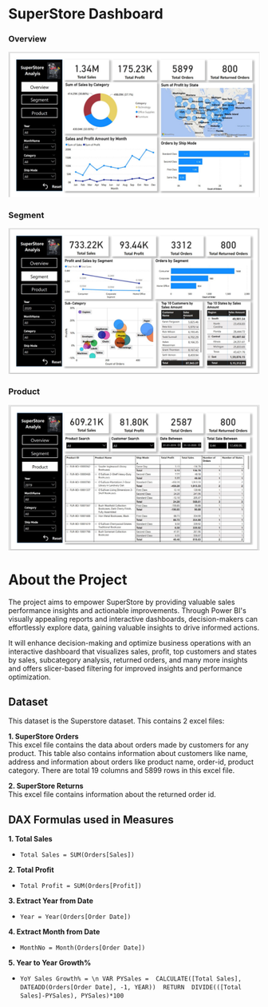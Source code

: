 # SuperStore Dashboard


### Overview
![](https://github.com/dikshabhati1/SuperStore-Dashboard-Power-BI/blob/main/Dashboard%20Images/Overview1.jpg)

### Segment
![](https://github.com/dikshabhati1/SuperStore-Dashboard-Power-BI/blob/main/Dashboard%20Images/Segment2.jpg)

### Product
![](https://github.com/dikshabhati1/SuperStore-Dashboard-Power-BI/blob/main/Dashboard%20Images/Product3.jpg)


# About the Project
The project aims to empower SuperStore by providing valuable sales performance insights and actionable improvements. Through Power BI's visually appealing reports and interactive dashboards, decision-makers can effortlessly explore data, gaining valuable insights to drive informed actions. <br>

It will enhance decision-making and optimize business operations with an interactive dashboard that visualizes sales, profit, top customers and states by sales, subcategory analysis, returned orders, and many more insights and offers slicer-based filtering for improved insights and performance optimization.

## Dataset
This dataset is the Superstore dataset. This contains 2 excel files:

**1. SuperStore Orders** <br>
This excel file contains the data about orders made by customers for any product. This table also contains information about customers like name, address and information about orders like product name, order-id, product category. There are total 19 columns and 5899 rows in this excel file.

**2. SuperStore Returns** <br>
 This excel file contains information about the returned order id.
 



## DAX Formulas used in Measures

**1. Total Sales**
* `Total Sales = SUM(Orders[Sales])`

**2. Total Profit**
* `Total Profit = SUM(Orders[Profit])`

**3. Extract Year from Date**
* `Year = Year(Orders[Order Date])`

**4. Extract Month from Date**
* `MonthNo = Month(Orders[Order Date])`

**5. Year to Year Growth%**

* `YoY Sales Growth% = \n
VAR PYSales = 
    CALCULATE([Total Sales], DATEADD(Orders[Order Date], -1, YEAR)) 
RETURN 
    DIVIDE(([Total Sales]-PYSales), PYSales)*100`



